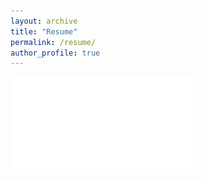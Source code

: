 ```yaml
---
layout: archive
title: "Resume"
permalink: /resume/
author_profile: true
---
```


![SARIMA Model](/files/daniel_groneberg_dsi_resume_template.pdf)
